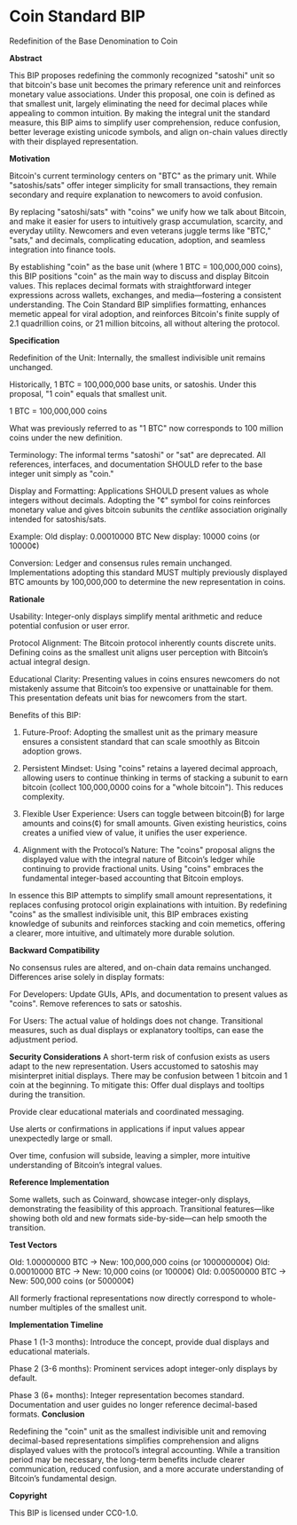 # Coin Standard BIP

Redefinition of the Base Denomination to Coin

**Abstract**

This BIP proposes redefining the commonly recognized "satoshi" unit so that bitcoin's base unit becomes the primary reference unit and reinforces monetary value associations. Under this proposal, one coin is defined as that smallest unit, largely eliminating the need for decimal places while appealing to common intuition. By making the integral unit the standard measure, this BIP aims to simplify user comprehension, reduce confusion, better leverage existing unicode symbols, and align on-chain values directly with their displayed representation.

**Motivation**

Bitcoin's current terminology centers on "BTC" as the primary unit. While "satoshis/sats" offer integer simplicity for small transactions, they remain secondary and require explanation to newcomers to avoid confusion.

By replacing "satoshi/sats" with "coins" we unify how we talk about Bitcoin, and make it easier for users to intuitively grasp accumulation, scarcity, and everyday utility. Newcomers and even veterans juggle terms like "BTC," "sats," and decimals, complicating education, adoption, and seamless integration into finance tools.

By establishing "coin" as the base unit (where 1 BTC = 100,000,000 coins), this BIP positions "coin" as the main way to discuss and display Bitcoin values. This replaces decimal formats with straightforward integer expressions across wallets, exchanges, and media—fostering a consistent understanding. The Coin Standard BIP simplifies formatting, enhances memetic appeal for viral adoption, and reinforces Bitcoin's finite supply of 2.1 quadrillion coins, or 21 million bitcoins, all without altering the protocol.

**Specification**

Redefinition of the Unit:
Internally, the smallest indivisible unit remains unchanged.

Historically, 1 BTC = 100,000,000 base units, or satoshis. Under this proposal, "1 coin" equals that smallest unit.

1 BTC = 100,000,000 coins

What was previously referred to as "1 BTC" now corresponds to 100 million coins under the new definition.

Terminology:
The informal terms "satoshi" or "sat" are deprecated.
All references, interfaces, and documentation SHOULD refer to the base integer unit simply as "coin."

Display and Formatting:
Applications SHOULD present values as whole integers without decimals.
Adopting the "¢" symbol for coins reinforces monetary value and gives bitcoin subunits the _centlike_ association originally intended for satoshis/sats.

Example:
Old display: 0.00010000 BTC
New display: 10000 coins (or 10000¢)

Conversion:
Ledger and consensus rules remain unchanged.
Implementations adopting this standard MUST multiply previously displayed BTC amounts by 100,000,000 to determine the new representation in coins.

**Rationale**

Usability:
Integer-only displays simplify mental arithmetic and reduce potential confusion or user error.

Protocol Alignment:
The Bitcoin protocol inherently counts discrete units. Defining coins as the smallest unit aligns user perception with Bitcoin’s actual integral design.

Educational Clarity:
Presenting values in coins ensures newcomers do not mistakenly assume that Bitcoin’s too expensive or unattainable for them. This presentation defeats unit bias for newcomers from the start. 

Benefits of this BIP:

1. Future-Proof:
Adopting the smallest unit as the primary measure ensures a consistent standard that can scale smoothly as Bitcoin adoption grows.

2. Persistent Mindset:
Using "coins" retains a layered decimal approach, allowing users to continue thinking in terms of stacking a subunit to earn bitcoin (collect 100,000,0000 coins for a "whole bitcoin"). This reduces complexity.

3. Flexible User Experience:
Users can toggle between bitcoin(₿) for large amounts and coins(¢) for small amounts. Given existing heuristics, coins creates a unified view of value, it unifies the user experience.

4. Alignment with the Protocol’s Nature:
The "coins" proposal aligns the displayed value with the integral nature of Bitcoin’s ledger while continuing to provide fractional units. Using "coins" embraces the fundamental integer-based accounting that Bitcoin employs.

In essence this BIP attempts to simplify small amount representations, it replaces confusing protocol origin explainations with intuition. By redefining "coins" as the smallest indivisible unit, this BIP embraces existing knowledge of subunits and reinforces stacking and coin memetics, offering a clearer, more intuitive, and ultimately more durable solution.

**Backward Compatibility**

No consensus rules are altered, and on-chain data remains unchanged. Differences arise solely in display formats:

For Developers:
Update GUIs, APIs, and documentation to present values as "coins". Remove references to sats or satoshis.

For Users:
The actual value of holdings does not change. Transitional measures, such as dual displays or explanatory tooltips, can ease the adjustment period.

**Security Considerations**
A short-term risk of confusion exists as users adapt to the new representation. Users accustomed to satoshis may misinterpret initial displays. There may be confusion between 1 bitcoin and 1 coin at the beginning. To mitigate this:
Offer dual displays and tooltips during the transition.

Provide clear educational materials and coordinated messaging.

Use alerts or confirmations in applications if input values appear unexpectedly large or small.

Over time, confusion will subside, leaving a simpler, more intuitive understanding of Bitcoin’s integral values.

**Reference Implementation**

Some wallets, such as Coinward, showcase integer-only displays, demonstrating the feasibility of this approach. Transitional features—like showing both old and new formats side-by-side—can help smooth the transition.

**Test Vectors**

Old: 1.00000000 BTC → New: 100,000,000 coins (or 100000000¢)
Old: 0.00010000 BTC → New: 10,000 coins (or 10000¢)
Old: 0.00500000 BTC → New: 500,000 coins (or 500000¢)

All formerly fractional representations now directly correspond to whole-number multiples of the smallest unit.

**Implementation Timeline**

Phase 1 (1-3 months): Introduce the concept, provide dual displays and educational materials.

Phase 2 (3-6 months): Prominent services adopt integer-only displays by default.

Phase 3 (6+ months): Integer representation becomes standard. Documentation and user guides no longer reference decimal-based formats.
**Conclusion**

Redefining the "coin" unit as the smallest indivisible unit and removing decimal-based representations simplifies comprehension and aligns displayed values with the protocol’s integral accounting. While a transition period may be necessary, the long-term benefits include clearer communication, reduced confusion, and a more accurate understanding of Bitcoin’s fundamental design.

**Copyright**

This BIP is licensed under CC0-1.0.
